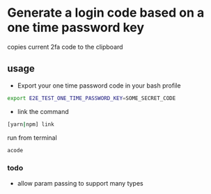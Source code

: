 # Generate a login code based on a one time password key

copies current 2fa code to the clipboard
## usage

* Export your one time password code in your bash profile

```bash
export E2E_TEST_ONE_TIME_PASSWORD_KEY=SOME_SECRET_CODE
```

* link the command

```bash
[yarn|npm] link
```

run from terminal

```bash
acode
```


### todo

- allow param passing to support many types
